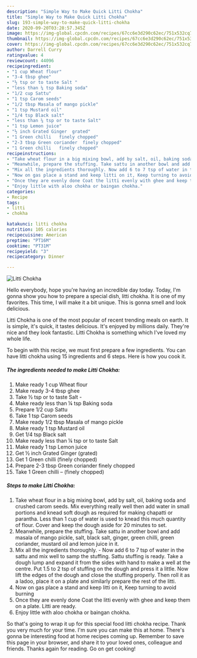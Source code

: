 ```yaml
---
description: "Simple Way to Make Quick Litti Chokha"
title: "Simple Way to Make Quick Litti Chokha"
slug: 193-simple-way-to-make-quick-litti-chokha
date: 2020-09-20T03:28:57.345Z
image: https://img-global.cpcdn.com/recipes/67cc6e3d290c62ec/751x532cq70/litti-chokha-recipe-main-photo.jpg
thumbnail: https://img-global.cpcdn.com/recipes/67cc6e3d290c62ec/751x532cq70/litti-chokha-recipe-main-photo.jpg
cover: https://img-global.cpcdn.com/recipes/67cc6e3d290c62ec/751x532cq70/litti-chokha-recipe-main-photo.jpg
author: Darrell Curry
ratingvalue: 4
reviewcount: 44096
recipeingredient:
- "1 cup Wheat flour"
- "3-4 tbsp ghee"
- "½ tsp or to taste Salt "
- "less than ¼ tsp Baking soda"
- "1/2 cup Sattu"
- "1 tsp Carom seeds"
- "1/2 tbsp Masala of mango pickle"
- "1 tsp Mustard oil"
- "1/4 tsp Black salt"
- "less than ¼ tsp or to taste Salt"
- "1 tsp Lemon juice"
- "½ inch Grated Ginger  grated"
- "1 Green chilli   finely chopped"
- "2-3 tbsp Green coriander  finely chopped"
- "1 Green chilli   finely chopped"
recipeinstructions:
- "Take wheat flour in a big mixing bowl, add by salt, oil, baking soda and crushed carom seeds. Mix everything really well then add water in small portions and knead soft dough as required for making chapatti or parantha. Less than 1 cup of water is used to knead this much quantity of flour. Cover and keep the dough aside for 20 minutes to set."
- "Meanwhile, prepare the stuffing. Take sattu in another bowl and add masala of mango pickle, salt, black salt, ginger, green chilli, green coriander, mustard oil and lemon juice in it."
- "Mix all the ingredients thoroughly. Now add 6 to 7 tsp of water in the sattu and mix well to samp the stuffing. Sattu stuffing is ready. Take a dough lump and expand it from the sides with hand to make a well at the centre. Put 1.5 to 2 tsp of stuffing on the dough and press it a little. Now lift the edges of the dough and close the stuffing properly. Then roll it as a ladoo, place it on a plate and similarly prepare the rest of the litti."
- "Now on gas place a stand and keep litti on it, Keep turning to avoid burning"
- "Once they are evenly done Coat the litti evenly with ghee and keep them on a plate. Litti are ready."
- "Enjoy little with aloo chokha or baingan chokha."
categories:
- Recipe
tags:
- litti
- chokha

katakunci: litti chokha 
nutrition: 105 calories
recipecuisine: American
preptime: "PT16M"
cooktime: "PT31M"
recipeyield: "3"
recipecategory: Dinner

---
```



![Litti Chokha](https://img-global.cpcdn.com/recipes/67cc6e3d290c62ec/751x532cq70/litti-chokha-recipe-main-photo.jpg)

Hello everybody, hope you're having an incredible day today. Today, I'm gonna show you how to prepare a special dish, litti chokha. It is one of my favorites. This time, I will make it a bit unique. This is gonna smell and look delicious.



Litti Chokha is one of the most popular of recent trending meals on earth. It is simple, it's quick, it tastes delicious. It's enjoyed by millions daily. They're nice and they look fantastic. Litti Chokha is something which I've loved my whole life.


To begin with this recipe, we must first prepare a few ingredients. You can have litti chokha using 15 ingredients and 6 steps. Here is how you cook it.

<!--inarticleads1-->

##### The ingredients needed to make Litti Chokha:

1. Make ready 1 cup Wheat flour
1. Make ready 3-4 tbsp ghee
1. Take ½ tsp or to taste Salt -
1. Make ready less than ¼ tsp Baking soda
1. Prepare 1/2 cup Sattu
1. Take 1 tsp Carom seeds
1. Make ready 1/2 tbsp Masala of mango pickle
1. Make ready 1 tsp Mustard oil
1. Get 1/4 tsp Black salt
1. Make ready less than ¼ tsp or to taste Salt
1. Make ready 1 tsp Lemon juice
1. Get ½ inch Grated Ginger  (grated)
1. Get 1 Green chilli   (finely chopped)
1. Prepare 2-3 tbsp Green coriander  finely chopped
1. Take 1 Green chilli –  (finely chopped)




<!--inarticleads2-->

##### Steps to make Litti Chokha:

1. Take wheat flour in a big mixing bowl, add by salt, oil, baking soda and crushed carom seeds. Mix everything really well then add water in small portions and knead soft dough as required for making chapatti or parantha. Less than 1 cup of water is used to knead this much quantity of flour. Cover and keep the dough aside for 20 minutes to set.
1. Meanwhile, prepare the stuffing. Take sattu in another bowl and add masala of mango pickle, salt, black salt, ginger, green chilli, green coriander, mustard oil and lemon juice in it.
1. Mix all the ingredients thoroughly. - Now add 6 to 7 tsp of water in the sattu and mix well to samp the stuffing. Sattu stuffing is ready. Take a dough lump and expand it from the sides with hand to make a well at the centre. Put 1.5 to 2 tsp of stuffing on the dough and press it a little. Now lift the edges of the dough and close the stuffing properly. Then roll it as a ladoo, place it on a plate and similarly prepare the rest of the litti.
1. Now on gas place a stand and keep litti on it, Keep turning to avoid burning
1. Once they are evenly done Coat the litti evenly with ghee and keep them on a plate. Litti are ready.
1. Enjoy little with aloo chokha or baingan chokha.




So that's going to wrap it up for this special food litti chokha recipe. Thank you very much for your time. I'm sure you can make this at home. There's gonna be interesting food at home recipes coming up. Remember to save this page in your browser, and share it to your loved ones, colleague and friends. Thanks again for reading. Go on get cooking!
